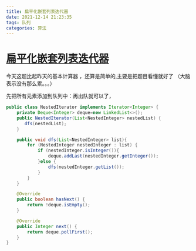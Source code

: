 ```yaml
---
title: 扁平化嵌套列表迭代器
date: 2021-12-14 21:23:35
tags: 队列
categories: 算法 
---
```




# [扁平化嵌套列表迭代器](https://leetcode-cn.com/leetbook/read/top-interview-questions/xa3tsv/)

今天这题比起昨天的基本计算器 ，还算是简单的,主要是把题目看懂就好了  （大脑表示没有那么累。。。）



先把所有元素添加到队列中：再出队就可以了，

```java
public class NestedIterator implements Iterator<Integer> {
    private Deque<Integer> deque=new LinkedList<>();
    public NestedIterator(List<NestedInteger> nestedList) {
       dfs(nestedList);
    }

    public void dfs(List<NestedInteger> list){
        for (NestedInteger nestedInteger : list) {
            if (nestedInteger.isInteger()){
                deque.addLast(nestedInteger.getInteger());
            }else {
                dfs(nestedInteger.getList());
            }
        }
    }

    @Override
    public boolean hasNext() {
        return !deque.isEmpty();
    }

    @Override
    public Integer next() {
        return deque.pollFirst();
    }
}
```

